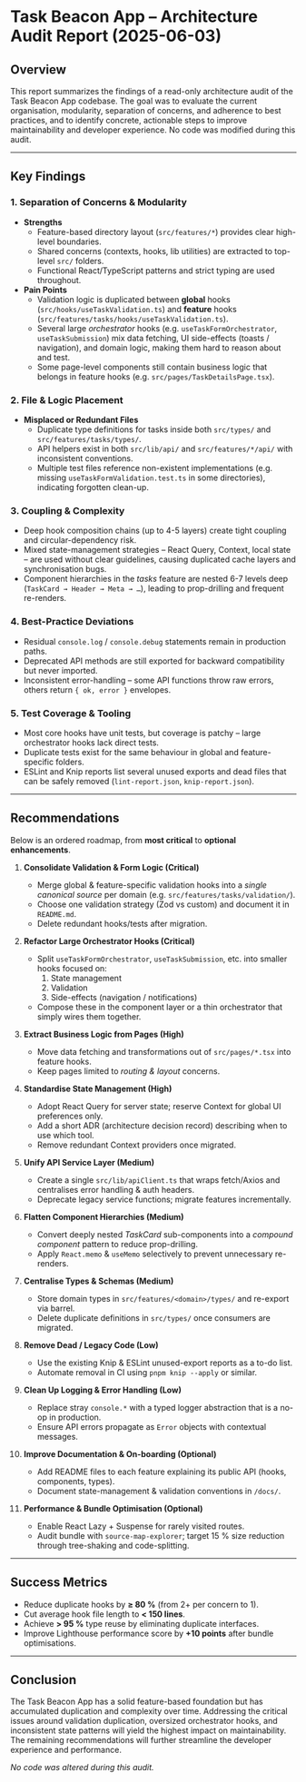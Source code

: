 # Task Beacon App – Architecture Audit Report (2025-06-03)

## Overview
This report summarizes the findings of a read-only architecture audit of the Task Beacon App codebase. The goal was to evaluate the current organisation, modularity, separation of concerns, and adherence to best practices, and to identify concrete, actionable steps to improve maintainability and developer experience. No code was modified during this audit.

---

## Key Findings

### 1. Separation of Concerns & Modularity
* **Strengths**
  * Feature-based directory layout (`src/features/*`) provides clear high-level boundaries.
  * Shared concerns (contexts, hooks, lib utilities) are extracted to top-level `src/` folders.
  * Functional React/TypeScript patterns and strict typing are used throughout.
* **Pain Points**
  * Validation logic is duplicated between **global** hooks (`src/hooks/useTaskValidation.ts`) and **feature** hooks (`src/features/tasks/hooks/useTaskValidation.ts`).
  * Several large *orchestrator* hooks (e.g. `useTaskFormOrchestrator`, `useTaskSubmission`) mix data fetching, UI side-effects (toasts / navigation), and domain logic, making them hard to reason about and test.
  * Some page-level components still contain business logic that belongs in feature hooks (e.g. `src/pages/TaskDetailsPage.tsx`).

### 2. File & Logic Placement
* **Misplaced or Redundant Files**
  * Duplicate type definitions for tasks inside both `src/types/` and `src/features/tasks/types/`.
  * API helpers exist in both `src/lib/api/` and `src/features/*/api/` with inconsistent conventions.
  * Multiple test files reference non-existent implementations (e.g. missing `useTaskFormValidation.test.ts` in some directories), indicating forgotten clean-up.

### 3. Coupling & Complexity
* Deep hook composition chains (up to 4-5 layers) create tight coupling and circular-dependency risk.
* Mixed state-management strategies – React Query, Context, local state – are used without clear guidelines, causing duplicated cache layers and synchronisation bugs.
* Component hierarchies in the *tasks* feature are nested 6-7 levels deep (`TaskCard → Header → Meta → …`), leading to prop-drilling and frequent re-renders.

### 4. Best-Practice Deviations
* Residual `console.log` / `console.debug` statements remain in production paths.
* Deprecated API methods are still exported for backward compatibility but never imported.
* Inconsistent error-handling – some API functions throw raw errors, others return `{ ok, error }` envelopes.

### 5. Test Coverage & Tooling
* Most core hooks have unit tests, but coverage is patchy – large orchestrator hooks lack direct tests.
* Duplicate tests exist for the same behaviour in global and feature-specific folders.
* ESLint and Knip reports list several unused exports and dead files that can be safely removed (`lint-report.json`, `knip-report.json`).

---

## Recommendations

Below is an ordered roadmap, from **most critical** to **optional enhancements**.

1. **Consolidate Validation & Form Logic (Critical)**
   * Merge global & feature-specific validation hooks into a *single canonical source* per domain (e.g. `src/features/tasks/validation/`).
   * Choose one validation strategy (Zod vs custom) and document it in `README.md`.
   * Delete redundant hooks/tests after migration.

2. **Refactor Large Orchestrator Hooks (Critical)**
   * Split `useTaskFormOrchestrator`, `useTaskSubmission`, etc. into smaller hooks focused on:
     1. State management
     2. Validation
     3. Side-effects (navigation / notifications)
   * Compose these in the component layer or a thin orchestrator that simply wires them together.

3. **Extract Business Logic from Pages (High)**
   * Move data fetching and transformations out of `src/pages/*.tsx` into feature hooks.
   * Keep pages limited to *routing & layout* concerns.

4. **Standardise State Management (High)**
   * Adopt React Query for server state; reserve Context for global UI preferences only.
   * Add a short ADR (architecture decision record) describing when to use which tool.
   * Remove redundant Context providers once migrated.

5. **Unify API Service Layer (Medium)**
   * Create a single `src/lib/apiClient.ts` that wraps fetch/Axios and centralises error handling & auth headers.
   * Deprecate legacy service functions; migrate features incrementally.

6. **Flatten Component Hierarchies (Medium)**
   * Convert deeply nested *TaskCard* sub-components into a *compound component* pattern to reduce prop-drilling.
   * Apply `React.memo` & `useMemo` selectively to prevent unnecessary re-renders.

7. **Centralise Types & Schemas (Medium)**
   * Store domain types in `src/features/<domain>/types/` and re-export via barrel.
   * Delete duplicate definitions in `src/types/` once consumers are migrated.

8. **Remove Dead / Legacy Code (Low)**
   * Use the existing Knip & ESLint unused-export reports as a to-do list.
   * Automate removal in CI using `pnpm knip --apply` or similar.

9. **Clean Up Logging & Error Handling (Low)**
   * Replace stray `console.*` with a typed logger abstraction that is a no-op in production.
   * Ensure API errors propagate as `Error` objects with contextual messages.

10. **Improve Documentation & On-boarding (Optional)**
    * Add README files to each feature explaining its public API (hooks, components, types).
    * Document state-management & validation conventions in `/docs/`.

11. **Performance & Bundle Optimisation (Optional)**
    * Enable React Lazy + Suspense for rarely visited routes.
    * Audit bundle with `source-map-explorer`; target 15 % size reduction through tree-shaking and code-splitting.

---

## Success Metrics
* Reduce duplicate hooks by **≥ 80 %** (from 2+ per concern to 1).
* Cut average hook file length to **< 150 lines**.
* Achieve **> 95 %** type reuse by eliminating duplicate interfaces.
* Improve Lighthouse performance score by **+10 points** after bundle optimisations.

---

## Conclusion
The Task Beacon App has a solid feature-based foundation but has accumulated duplication and complexity over time. Addressing the critical issues around validation duplication, oversized orchestrator hooks, and inconsistent state patterns will yield the highest impact on maintainability. The remaining recommendations will further streamline the developer experience and performance.

*No code was altered during this audit.* 